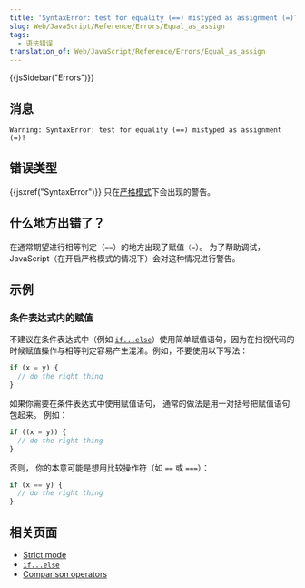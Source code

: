 ```yaml
---
title: 'SyntaxError: test for equality (==) mistyped as assignment (=)?'
slug: Web/JavaScript/Reference/Errors/Equal_as_assign
tags:
  - 语法错误
translation_of: Web/JavaScript/Reference/Errors/Equal_as_assign
---
```

{{jsSidebar("Errors")}}

## 消息

```plain
Warning: SyntaxError: test for equality (==) mistyped as assignment (=)?
```

## 错误类型

{{jsxref("SyntaxError")}} 只在[严格模式](/en-US/docs/Web/JavaScript/Reference/Strict_mode)下会出现的警告。

## 什么地方出错了？

在通常期望进行相等判定（`==`）的地方出现了赋值`（=`）。 为了帮助调试，JavaScript（在开启严格模式的情况下）会对这种情况进行警告。

## 示例

### 条件表达式内的赋值

不建议在条件表达式中（例如 [`if...else`](/en-US/docs/Web/JavaScript/Reference/Statements/if...else)）使用简单赋值语句，因为在扫视代码的时候赋值操作与相等判定容易产生混淆。例如，不要使用以下写法：

```js example-bad
if (x = y) {
  // do the right thing
}
```

如果你需要在条件表达式中使用赋值语句， 通常的做法是用一对括号把赋值语句包起来。 例如：

```js
if ((x = y)) {
  // do the right thing
}
```

否则， 你的本意可能是想用比较操作符（如 `==` 或 `===`）：

```js
if (x == y) {
  // do the right thing
}
```

## 相关页面

- [Strict mode](/en-US/docs/Web/JavaScript/Reference/Strict_mode)
- [`if...else`](/en-US/docs/Web/JavaScript/Reference/Statements/if...else)
- [Comparison operators](/en-US/docs/Web/JavaScript/Reference/Operators/Comparison_Operators)

